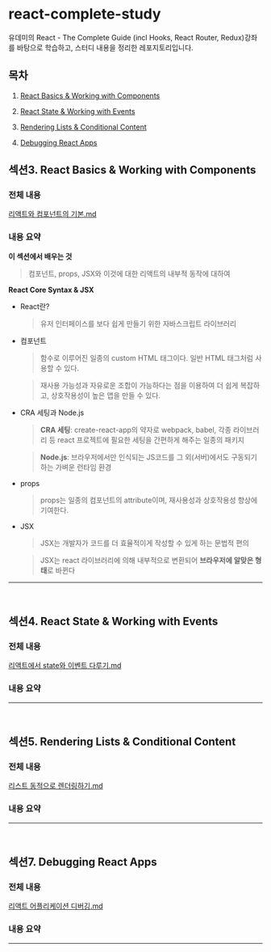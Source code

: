 # react-complete-study

유데미의 React - The Complete Guide (incl Hooks, React Router, Redux)강좌를 바탕으로 학습하고, 스터디 내용을 정리한 레포지토리입니다.

## 목차

1. [React Basics & Working with Components](#섹션3-react-basics--working-with-components)

2. [React State & Working with Events](#섹션4-react-state--working-with-events)

3. [Rendering Lists & Conditional Content](#섹션5-rendering-lists--conditional-content)
4. [Debugging React Apps](#섹션7-debugging-react-apps)

## 섹션3. React Basics & Working with Components

### 전체 내용

<a href='https://github.com/Ubermensch0608/react-complete-study/blob/main/section_03/React%20Basics%20%26%20Working%20With%20Components.md'>리액트와 컴포넌트의 기본.md</a>

### 내용 요약

**이 섹션에서 배우는 것**

> 컴포넌트, props, JSX와 이것에 대한 리액트의 내부적 동작에 대하여

**React Core Syntax & JSX**

- React란?
  > 유저 인터페이스를 보다 쉽게 만들기 위한 자바스크립트 라이브러리
- 컴포넌트

  > 함수로 이루어진 일종의 custom HTML 태그이다. 일반 HTML 태그처럼 사용할 수 있다.

  > 재사용 가능성과 자유로운 조합이 가능하다는 점을 이용하여 더 쉽게 복잡하고, 상호작용성이 높은 앱을 만들 수 있다.

- CRA 세팅과 Node.js

  > **CRA 세팅**: create-react-app의 약자로 webpack, babel, 각종 라이브러리 등 react 프로젝트에 필요한 세팅을 간편하게 해주는 일종의 패키지

  > **Node.js**: 브라우저에서만 인식되는 JS코드를 그 외(서버)에서도 구동되기 하는 가벼운 런타임 환경

- props

  > props는 일종의 컴포넌트의 attribute이며, 재사용성과 상호작용성 향상에 기여한다.

- JSX

  > JSX는 개발자가 코드를 더 효율적이게 작성할 수 있게 하는 문법적 편의

  > JSX는 react 라이브러리에 의해 내부적으로 변환되어 **브라우저에 알맞은 형태**로 바뀐다
  > <br/>

---

<br/>

## 섹션4. React State & Working with Events

### 전체 내용

<a href='https://github.com/Ubermensch0608/react-complete-study/blob/main/section_04/React%20State%20%26%20Working%20with%20Events.md'>리액트에서 state와 이벤트 다루기.md</a>

### 내용 요약

---

<br/>

## 섹션5. Rendering Lists & Conditional Content

### 전체 내용

<a href='https://github.com/Ubermensch0608/react-complete-study/blob/main/section_05/Rendering%20Lists%20%26%20Conditional%20Content.md'>리스트 동적으로 렌더링하기.md</a>

### 내용 요약

---

<br/>

## 섹션7. Debugging React Apps

### 전체 내용

<a href='https://github.com/Ubermensch0608/react-complete-study/blob/main/section-07/Debugging%20React%20Apps.md'>리액트 어플리케이션 디버깅.md</a>

### 내용 요약

---

<br/>
